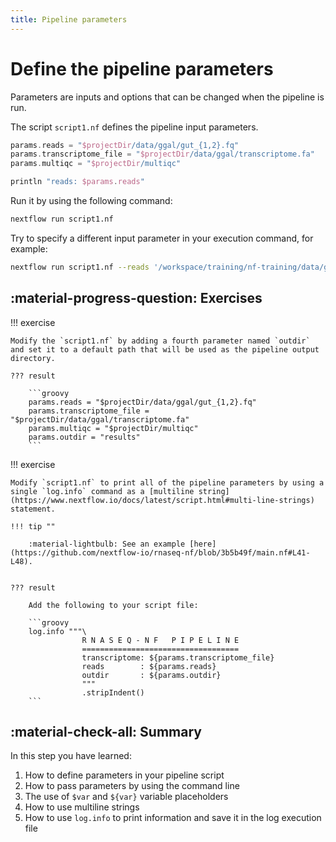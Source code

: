 ```yaml
---
title: Pipeline parameters
---
```


# Define the pipeline parameters

Parameters are inputs and options that can be changed when the pipeline is run.

The script `script1.nf` defines the pipeline input parameters.

```groovy
params.reads = "$projectDir/data/ggal/gut_{1,2}.fq"
params.transcriptome_file = "$projectDir/data/ggal/transcriptome.fa"
params.multiqc = "$projectDir/multiqc"

println "reads: $params.reads"
```

Run it by using the following command:

```bash
nextflow run script1.nf
```

Try to specify a different input parameter in your execution command, for example:

```bash
nextflow run script1.nf --reads '/workspace/training/nf-training/data/ggal/lung_{1,2}.fq'
```

## :material-progress-question: Exercises

!!! exercise

    Modify the `script1.nf` by adding a fourth parameter named `outdir` and set it to a default path that will be used as the pipeline output directory.

    ??? result

        ```groovy
        params.reads = "$projectDir/data/ggal/gut_{1,2}.fq"
        params.transcriptome_file = "$projectDir/data/ggal/transcriptome.fa"
        params.multiqc = "$projectDir/multiqc"
        params.outdir = "results"
        ```

!!! exercise

    Modify `script1.nf` to print all of the pipeline parameters by using a single `log.info` command as a [multiline string](https://www.nextflow.io/docs/latest/script.html#multi-line-strings) statement.

    !!! tip ""

        :material-lightbulb: See an example [here](https://github.com/nextflow-io/rnaseq-nf/blob/3b5b49f/main.nf#L41-L48).


    ??? result

        Add the following to your script file:

        ```groovy
        log.info """\
                    R N A S E Q - N F   P I P E L I N E
                    ===================================
                    transcriptome: ${params.transcriptome_file}
                    reads        : ${params.reads}
                    outdir       : ${params.outdir}
                    """
                    .stripIndent()
        ```

## :material-check-all: Summary

In this step you have learned:

1. How to define parameters in your pipeline script
2. How to pass parameters by using the command line
3. The use of `$var` and `${var}` variable placeholders
4. How to use multiline strings
5. How to use `log.info` to print information and save it in the log execution file
